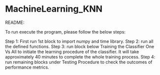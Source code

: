 # MachineLearning_KNN

README:

To run execute the program, please follow the below steps:

Step 1: First run 1st block to import numpy and time library.
Step 2: run all the defined functions.
Step 3: run block below Training the Classifier One Vs All to initiate 
the learning procedure of the classifier. It will take approximately 40 minutes to complete the whole training process.
Step 4: run remaining blocks under Testing Procedure to check the outcomes of performance metrics.
